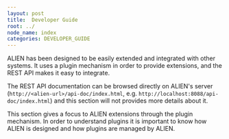 ```yaml
---
layout: post
title:  Developer Guide
root: ../
node_name: index
categories: DEVELOPER_GUIDE
---
```


ALIEN has been designed to be easily extended and integrated with other systems. It uses a plugin mechanism in order to provide extensions, and the REST API makes it easy to integrate.

The REST API documentation can be browsed directly on ALIEN's server (`http://<alien-url>/api-doc/index.html`, e.g. `http://localhost:8088/api-doc/index.html`) and this section will not provides more details about it.

This section gives a focus to ALIEN extensions through the plugin mechanism. In order to understand plugins it is important to know how ALIEN is designed and how plugins are managed by ALIEN.
